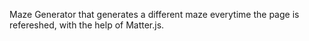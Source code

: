 Maze Generator that generates a different maze everytime the page is refereshed, with the help of Matter.js. 
